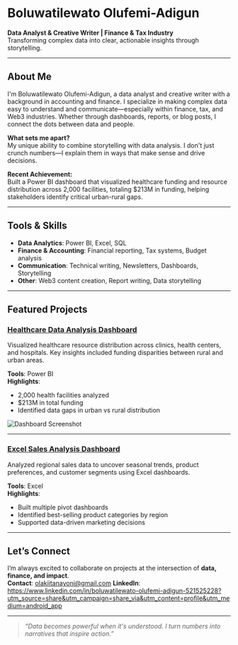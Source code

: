 # Boluwatilewato Olufemi-Adigun

**Data Analyst & Creative Writer | Finance & Tax Industry**  
Transforming complex data into clear, actionable insights through storytelling.

---

## About Me

I'm Boluwatilewato Olufemi-Adigun, a data analyst and creative writer with a background in accounting and finance. I specialize in making complex data easy to understand and communicate—especially within finance, tax, and Web3 industries. Whether through dashboards, reports, or blog posts, I connect the dots between data and people.

**What sets me apart?**  
My unique ability to combine storytelling with data analysis. I don't just crunch numbers—I explain them in ways that make sense and drive decisions.

**Recent Achievement:**  
Built a Power BI dashboard that visualized healthcare funding and resource distribution across 2,000 facilities, totaling $213M in funding, helping stakeholders identify critical urban-rural gaps.

---

## Tools & Skills

- **Data Analytics**: Power BI, Excel, SQL  
- **Finance & Accounting**: Financial reporting, Tax systems, Budget analysis  
- **Communication**: Technical writing, Newsletters, Dashboards, Storytelling  
- **Other**: Web3 content creation, Report writing, Data storytelling

---

## Featured Projects

### [Healthcare Data Analysis Dashboard](https://github.com/Boluwatilewato/healthcare-data-analysis)
Visualized healthcare resource distribution across clinics, health centers, and hospitals. Key insights included funding disparities between rural and urban areas.

**Tools**: Power BI  
**Highlights**:
- 2,000 health facilities analyzed  
- $213M in total funding  
- Identified data gaps in urban vs rural distribution  

![Dashboard Screenshot](https://raw.githubusercontent.com/Boluwatilewato/Boluwatilewato-Olufemi-Adigun/main/healthcare-dashboard.png)

---

### [Excel Sales Analysis Dashboard](https://github.com/Boluwatilewato/sales-dashboard-excel)  
Analyzed regional sales data to uncover seasonal trends, product preferences, and customer segments using Excel dashboards.

**Tools**: Excel  
**Highlights**:
- Built multiple pivot dashboards  
- Identified best-selling product categories by region  
- Supported data-driven marketing decisions  

---

## Let’s Connect

I’m always excited to collaborate on projects at the intersection of **data, finance, and impact**.  
**Contact**: olakiitanayoni@gmail.com
**LinkedIn**: https://www.linkedin.com/in/boluwatilewato-olufemi-adigun-521525228?utm_source=share&utm_campaign=share_via&utm_content=profile&utm_medium=android_app

---

> *“Data becomes powerful when it's understood. I turn numbers into narratives that inspire action.”*
